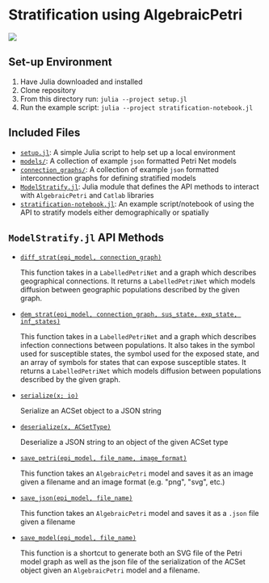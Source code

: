 # Stratification using AlgebraicPetri

[![](https://img.shields.io/badge/show-nbviewer-579ACA.svg)](https://nbviewer.jupyter.org/github/DARPA-ASKE/ASKE-E-Simulation-WG/blob/main/AlgebraicPetri-Stratification/stratification-notebook.ipynb)

## Set-up Environment

1. Have Julia downloaded and installed
1. Clone repository
1. From this directory run: `julia --project setup.jl`
1. Run the example script: `julia --project stratification-notebook.jl`

## Included Files

- [`setup.jl`](https://github.com/DARPA-ASKE/ASKE-E-Simulation-WG/blob/main/AlgebraicPetri-Stratification/setup.jl): A simple Julia script to help set up a local environment
- [`models/`](https://github.com/DARPA-ASKE/ASKE-E-Simulation-WG/tree/main/AlgebraicPetri-Stratification/models): A collection of example `json` formatted Petri Net models
- [`connection_graphs/`](https://github.com/DARPA-ASKE/ASKE-E-Simulation-WG/tree/main/AlgebraicPetri-Stratification/connection_graphs): A collection of example `json` formatted interconnection
  graphs for defining stratified models
- [`ModelStratify.jl`](https://github.com/DARPA-ASKE/ASKE-E-Simulation-WG/blob/main/AlgebraicPetri-Stratification/ModelStratify.jl): Julia module that defines the API methods to interact with
  `AlgebraicPetri` and `Catlab` libraries
- [`stratification-notebook.jl`](https://github.com/DARPA-ASKE/ASKE-E-Simulation-WG/blob/main/AlgebraicPetri-Stratification/stratification-notebook.jl): An example script/notebook of using the API to
  stratify models either demographically or spatially

## `ModelStratify.jl` API Methods

- [`diff_strat(epi_model, connection_graph)`](https://github.com/DARPA-ASKE/ASKE-E-Simulation-WG/blob/ecc289ce7e5e2a707d88d0c80269909fb07a6f39/AlgebraicPetri-Stratification/ModelStratify.jl#L102)

    This function takes in a `LabelledPetriNet` and a graph which describes
    geographical connections. It returns a `LabelledPetriNet` which models
    diffusion between geographic populations described by the given graph.

- [`dem_strat(epi_model, connection_graph, sus_state, exp_state, inf_states)`](https://github.com/DARPA-ASKE/ASKE-E-Simulation-WG/blob/ecc289ce7e5e2a707d88d0c80269909fb07a6f39/AlgebraicPetri-Stratification/ModelStratify.jl#L124)

    This function takes in a `LabelledPetriNet` and a graph which describes
    infection connections between populations. It also takes in the symbol used
    for susceptible states, the symbol used for the exposed state, and an array
    of symbols for states that can expose susceptible states. It returns a
    `LabelledPetriNet` which models diffusion between populations described by the
    given graph.

- [`serialize(x; io)`](https://github.com/DARPA-ASKE/ASKE-E-Simulation-WG/blob/ecc289ce7e5e2a707d88d0c80269909fb07a6f39/AlgebraicPetri-Stratification/ModelStratify.jl#L140)

    Serialize an ACSet object to a JSON string

- [`deserialize(x, ACSetType)`](https://github.com/DARPA-ASKE/ASKE-E-Simulation-WG/blob/ecc289ce7e5e2a707d88d0c80269909fb07a6f39/AlgebraicPetri-Stratification/ModelStratify.jl#L161)

    Deserialize a JSON string to an object of the given ACSet type

- [`save_petri(epi_model, file_name, image_format)`](https://github.com/DARPA-ASKE/ASKE-E-Simulation-WG/blob/ecc289ce7e5e2a707d88d0c80269909fb07a6f39/AlgebraicPetri-Stratification/ModelStratify.jl#L165)

    This function takes an `AlgebraicPetri` model and saves it as an image given
    a filename and an image format (e.g. "png", "svg", etc.)

- [`save_json(epi_model, file_name)`](https://github.com/DARPA-ASKE/ASKE-E-Simulation-WG/blob/ecc289ce7e5e2a707d88d0c80269909fb07a6f39/AlgebraicPetri-Stratification/ModelStratify.jl#L172)

    This function takes an `AlgebraicPetri` model and saves it as a `.json` file
    given a filename

- [`save_model(epi_model, file_name)`](https://github.com/DARPA-ASKE/ASKE-E-Simulation-WG/blob/ecc289ce7e5e2a707d88d0c80269909fb07a6f39/AlgebraicPetri-Stratification/ModelStratify.jl#L179)

    This function is a shortcut to generate both an SVG file of the Petri model
    graph as well as the json file of the serialization of the ACSet object
    given an `AlgebraicPetri` model and a filename.
